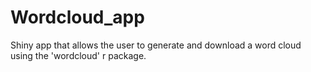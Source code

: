 # Wordcloud_app
Shiny app that allows the user to generate and download a word cloud using the 'wordcloud' r package.
